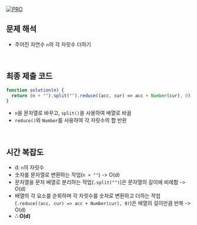 [![PRO]][Link]

## 문제 해석

- 주어진 자연수 `n`의 각 자릿수 더하기

<br/>

## 최종 제출 코드

```javascript
function solution(n) {
  return (n + "").split("").reduce((acc, cur) => acc + Number(cur), 0);
}
```

- `n`을 문자열로 바꾸고, `split()`을 사용하여 배열로 바꿈
- `reduce()`와 `Number`를 사용하여 각 자릿수의 합 반환

<br/>

## 시간 복잡도

- d: `n`의 자릿수
- 숫자를 문자열로 변환하는 작업(`n + ""`) -> O(d)
- 문자열을 문자 배열로 분리하는 작업(`.split("")`)은 문자열의 길이에 비례함 -> O(d)
- 배열의 각 요소를 순회하며 각 자릿수를 숫자로 변환하고 더하는 작업(`.reduce((acc, cur) => acc + Number(cur), 0)`)은 배열의 길이만큼 반복 -> O(d)
- **∴ O(d)**

<!---------------------------------------------------------------------------->

[PRO]: https://github.com/GoSSaChin/algorithm-js/assets/107768516/67c43b52-bc3f-4571-a249-5519021afbb0
[Link]: https://school.programmers.co.kr/learn/courses/30/lessons/12931

